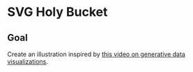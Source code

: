 # SVG Holy Bucket

<!-- ## [Live Demo]() -->

## Goal

Create an illustration inspired by [this video on generative data visualizations](https://www.learnwithjason.dev/generative-data-visualization-design-and-planning).